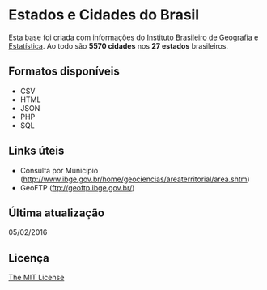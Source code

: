 # Estados e Cidades do Brasil

Esta base foi criada com informações do [Instituto Brasileiro de Geografia e Estatística](http://www.cidades.ibge.gov.br/). Ao todo são **5570 cidades** nos **27 estados** brasileiros.

## Formatos disponíveis

- CSV
- HTML
- JSON
- PHP
- SQL

## Links úteis

- Consulta por Município (http://www.ibge.gov.br/home/geociencias/areaterritorial/area.shtm)
- GeoFTP (ftp://geoftp.ibge.gov.br/)

## Última atualização
05/02/2016

## Licença
[The MIT License](http://magno.mit-license.org/2014)

